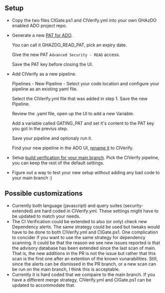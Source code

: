 ## Setup

- Copy the two files CIGate.ps1 and CIVerify.yml into your own GHAzDO enabled ADO project repo.

- Generate a new [PAT for ADO](https://learn.microsoft.com/en-us/azure/devops/organizations/accounts/use-personal-access-tokens-to-authenticate).
  
  You can call it GHAZDO_READ_PAT, pick an expiry date.

  Give the new PAT ```Advanced Security - READ``` access.

  Save the PAT key before closing the UI.


- Add CIVerify as a new pipeline.
  
  Pipelines - New Pipeline - Select your code location and configure your pipeline as an existing yaml file.

  Select the CIVerify.yml file that was added in step 1.  Save the new Pipeline.

  Review the .yaml file, open up the UI to add a new Variable.

  Add a variable called GATING_PAT and set it's content to the PAT key you got in the previus step.

  Save your pipeline and optionaly run it.

  Find your new pipeline in the ADO UI, [rename it](https://learn.microsoft.com/en-us/azure/devops/pipelines/customize-pipeline?view=azure-devops#pipeline-settings) to CIVerify.

- Setup [build verification for your main branch](https://learn.microsoft.com/en-us/azure/devops/repos/git/branch-policies?view=azure-devops&tabs=browser#build-validation). Pick the CIVerify pipeline, you can keep the rest of the default settings.


- Figure out a way to test your new setup without adding any bad code to your main branch :) 

## Possible customizations
- Currently both language (javascript) and query suites (security-extended) are hard coded in CIVerify.yml. These settings might have to be updated to match your needs. 
- The CI Verification could be extended to also (or only) check new Dependency alerts. The same strategy could be used but tweaks would have to be done to both CIVerify.yml and CIGate.ps1. 
One complication to concider if you want to use the same strategy for dependency scanning. It could be that the reason we see new issues reported is that the advisory database has been extended since the last scan of main. That is, the new additions in the PR is not the issue but rather that this scan is the first one after an extention of the known vunarabilities. Still, since the alerts can be dismissed in the PR branch, or a new scan can be run on the main branch, I think this is acceptable. 
- Currently it is hard coded that we compaire to the main branch. If you have a different merge strategy, CIVerify.yml and CIGate.ps1 can be updated to accommodate that. 

   